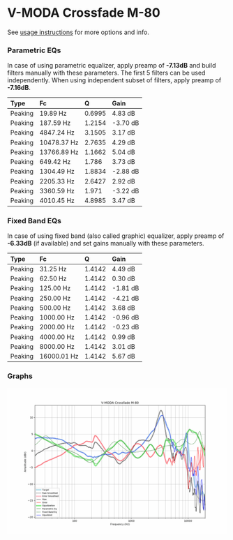 # V-MODA Crossfade M-80
See [usage instructions](https://github.com/jaakkopasanen/AutoEq#usage) for more options and info.

### Parametric EQs
In case of using parametric equalizer, apply preamp of **-7.13dB** and build filters manually
with these parameters. The first 5 filters can be used independently.
When using independent subset of filters, apply preamp of **-7.16dB**.

| Type    | Fc          |      Q | Gain     |
|:--------|:------------|:-------|:---------|
| Peaking | 19.89 Hz    | 0.6995 | 4.83 dB  |
| Peaking | 187.59 Hz   | 1.2154 | -3.70 dB |
| Peaking | 4847.24 Hz  | 3.1505 | 3.17 dB  |
| Peaking | 10478.37 Hz | 2.7635 | 4.29 dB  |
| Peaking | 13766.89 Hz | 1.1662 | 5.04 dB  |
| Peaking | 649.42 Hz   | 1.786  | 3.73 dB  |
| Peaking | 1304.49 Hz  | 1.8834 | -2.88 dB |
| Peaking | 2205.33 Hz  | 2.6427 | 2.92 dB  |
| Peaking | 3360.59 Hz  | 1.971  | -3.22 dB |
| Peaking | 4010.45 Hz  | 4.8985 | 3.47 dB  |

### Fixed Band EQs
In case of using fixed band (also called graphic) equalizer, apply preamp of **-6.33dB**
(if available) and set gains manually with these parameters.

| Type    | Fc          |      Q | Gain     |
|:--------|:------------|:-------|:---------|
| Peaking | 31.25 Hz    | 1.4142 | 4.49 dB  |
| Peaking | 62.50 Hz    | 1.4142 | 0.30 dB  |
| Peaking | 125.00 Hz   | 1.4142 | -1.81 dB |
| Peaking | 250.00 Hz   | 1.4142 | -4.21 dB |
| Peaking | 500.00 Hz   | 1.4142 | 3.68 dB  |
| Peaking | 1000.00 Hz  | 1.4142 | -0.96 dB |
| Peaking | 2000.00 Hz  | 1.4142 | -0.23 dB |
| Peaking | 4000.00 Hz  | 1.4142 | 0.99 dB  |
| Peaking | 8000.00 Hz  | 1.4142 | 3.01 dB  |
| Peaking | 16000.01 Hz | 1.4142 | 5.67 dB  |

### Graphs
![](./V-MODA%20Crossfade%20M-80.png)